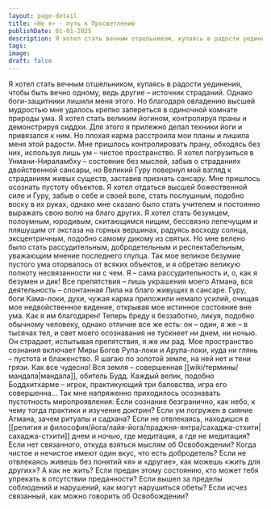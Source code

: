 ```yaml
---
layout: page-detail
title: «Не я» - путь к Просветлению
publishDate: 01-01-2025
description: Я хотел стать вечным отшельником, купаясь в радости уединения, чтобы быть вечно одному, ведь другие – источник страданий.
tags:
image:
draft: false
---
```

Я хотел стать вечным отшельником, купаясь в радости уединения, чтобы быть вечно одному, ведь другие – источник страданий. Однако боги-защитники лишили меня этого. Но благодаря овладению высшей мудростью мне удалось крепко запереться в одиночной комнате природы ума. Я хотел стать великим йогином, контролируя праны и демонстрируя сиддхи. Для этого я прилежно делал техники йоги и привязался к ним. Но плохая карма расстроила мои планы и лишила меня этой радости. Мне пришлось контролировать прану, обходясь без них, используя лишь ум – чистое пространство. Я хотел погрузиться в Унмани-Нираламбху – состояние без мыслей, забыв о страданиях двойственной сансары, но Великий Гуру повернул мой взгляд к страданиям живых существ, заставив признать сансару. Мне пришлось осознать пустоту объектов. Я хотел отдаться высшей божественной силе и Гуру, забыв о себе и своей воле, стать послушным, подобно воску в их руках, однако мне сказано было стать учителем и постоянно выражать свою волю на благо других. Я хотел стать безумцем, полоумным, юродивым, скитающимся нищим, бессвязно лепечущим и пляшущим от экстаза на горных вершинах, радуясь восходу солнца, эксцентричным, подобно самому дикому из святых. Но мне велено было стать рассудительным, добродетельным и респектабельным, уважающим мнение последнего глупца. Так мое великое безумие пустого ума оторвалось от всяких объектов, и я обретаю великую полноту несвязанности ни с чем. Я – сама рассудительность и, о, как я безумен и дик! Все препятствия – лишь украшения моего Атмана, вся деятельность – спонтанная Лила на благо живущих в сансаре. Гуру, боги Кама-локи, духи, чужая карма приложили немало усилий, очищая мое недвойственное видение, открывая мое истинное состояние вне ума. Как я им благодарен! Теперь бреду я беззаботно, ликуя, подобно обычному человеку, однако отличие все же есть: он – один, я же – в тысячах тел, и свет моего осознавания не тускнеет ни днем, ни ночью. Он страдает, испытывая препятствия, я же им рад. Мое пространство сознания включает Миры Богов Рупа-локи и Арупа-локи, куда ни глянь – пустота и блаженство. Я шагаю по золотой земле, на ней нет и тени грязи. Как все чудесно! Вся земля – совершенная [[wiki/термины/мандала|мандала]], обитель Будд. Каждый велик, подобно Боддхитхарме – игрок, практикующий три баловства, игра его совершенна… Так мне напряженно приходилось осознавать пустотность миропроявления: Если сознание безгранично, как небо, к чему тогда практики и изучение доктрин? Если ум погружен в сияние Атмана, зачем ритуалы и садхана? Если не отвлекаясь, находишся в [[религия и философия/йога/лайя-йога/праджня-янтра/сахаджа-стхити|сахаджа-стхити]] днем и ночью, где медитация, а где не медитация? Если нет связанного, откуда взяться мыслям об Освобождении? Когда чистое и нечистое имеют один вкус, что есть добродетель? Если не отвлекаясь живешь без понятий «я» и «другие», как можешь «жить для других»? А как не жить? Если предан этому состоянию, кто может тебя упрекать в отсутствии преданности? Если вышел за пределы соблюдений и нарушений, как могут нарушиться обеты? Если исчез связанный, как можно говорить об Освобождении?